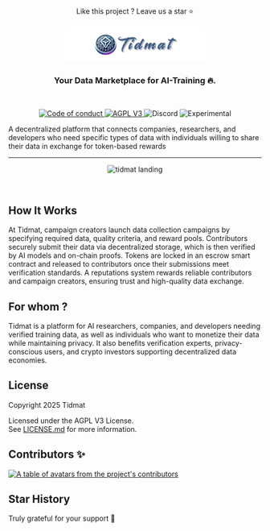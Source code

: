 <br/>

<div align="center">
  Like this project ? Leave us a star ⭐
</div>

<br/>

<div align="center">
  <a href="#" target="_blank">
  <picture>
    <source media="(prefers-color-scheme: dark)" srcset="assets/tidmat.png">
    <img alt="Tidmat Logo" src="assets/tidmat.png" width="280"/>
  </picture>
  </a>
</div>


<h3 align="center">
  Your Data Marketplace for AI-Training 🔥.
</h3>

<br/>

<p align="center">
  <a href="CODE_OF_CONDUCT.md">
    <img src="https://img.shields.io/badge/Contributor%20Covenant-2.0-4baaaa.svg" alt="Code of conduct">
  </a>
  <a href="LICENSE">
    <img src="https://img.shields.io/badge/license-AGPL%20V3-blue" alt="AGPL V3">
  </a>
  <img src="https://img.shields.io/discord/1202199422910595155?logo=Discord&logoColor=%23FFFFFF&style=plastic" alt="Discord">
  <img src="https://img.shields.io/badge/status-experimental-red" alt="Experimental">
</p>


<div>
<span>

A decentralized platform that connects companies, researchers, and developers who need specific types of data with individuals willing to share their data in exchange for token-based rewards

</span>
</div>

---




<p align="center">
  <img src="assets/tidmat-landing.png" alt="tidmat landing" width="640" >
</p>

<br/>


## How It Works

At Tidmat, campaign creators launch data collection campaigns by specifying required data, quality criteria, and reward pools. Contributors securely submit their data via decentralized storage, which is then verified by AI models and on-chain proofs. Tokens are locked in an escrow smart contract and released to contributors once their submissions meet verification standards. A reputations system rewards reliable contributors and campaign creators, ensuring trust and high-quality data exchange.



## For whom ?

Tidmat is a platform for AI researchers, companies, and developers needing verified training data, as well as individuals who want to monetize their data while maintaining privacy. It also benefits verification experts, privacy-conscious users, and crypto investors supporting decentralized data economies.



## License

Copyright 2025 Tidmat

Licensed under the AGPL V3 License. <br/> See [LICENSE.md](LICENSE.md) for more information.



## Contributors ✨

<a href="https://github.com/NAKITARE00/TIDMAT/graphs/contributors">
  <p align="left">
    <img width="220" src="https://contrib.rocks/image?repo=NAKITARE00/TIDMAT" alt="A table of avatars from the project's contributors" />
  </p>
</a>

## Star History

Truly grateful for your support 💖





